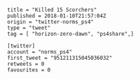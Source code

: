 ```
title = "Killed 15 Scorchers"
published = 2018-01-10T21:57:04Z
origin = "twitter-norms_ps4"
type = "tweet"
tag = [ "horizon-zero-dawn", "ps4share",]

[twitter]
account = "norms_ps4"
first_tweet = "951211315045036032"
retweets = 0
favourites = 0
```

<p class='image'><img src='https://mnf.m17s.net/2018/01/10/DTNhpaCXUAEzH2g.jpg' alt=''></p>

